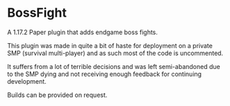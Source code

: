 # BossFight
A 1.17.2 Paper plugin that adds endgame boss fights.

This plugin was made in quite a bit of haste for deployment on a private SMP (survival multi-player) and as such most of the code is uncommented.

It suffers from a lot of terrible decisions and was left semi-abandoned due to the SMP dying and not receiving enough feedback for continuing development.

Builds can be provided on request.
